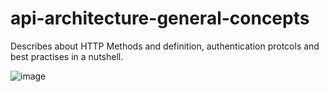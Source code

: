 # api-architecture-general-concepts
Describes about HTTP Methods and definition, authentication protcols and best practises in a nutshell.

![image](https://github.com/user-attachments/assets/3acfd210-bddc-4685-9a66-1834ef456845)
